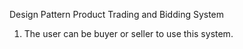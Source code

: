 Design Pattern Product Trading and Bidding System

1. The user can be buyer or seller to use this system.